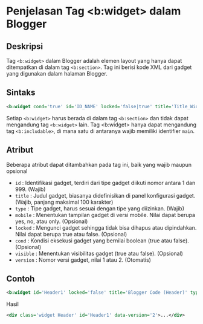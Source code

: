 # Penjelasan Tag <b:widget> dalam Blogger
## Deskripsi
Tag `<b:widget>` dalam Blogger adalah elemen layout yang hanya dapat ditempatkan di dalam tag `<b:section>`. Tag ini berisi kode XML dari gadget yang digunakan dalam halaman Blogger.
## Sintaks
```xml
<b:widget cond='true' id='ID_NAME' locked='false|true' title='Title_Widget' type='Type'>...</b:widget>
```
Setiap `<b:widget>` harus berada di dalam tag `<b:section>` dan tidak dapat mengandung tag `<b:widget>` lain. Tag <b:widget> hanya dapat mengandung tag `<b:includable>`, di mana satu di antaranya wajib memiliki identifier `main`.

## Atribut
Beberapa atribut dapat ditambahkan pada tag ini, baik yang wajib maupun opsional
+ `id` : Identifikasi gadget, terdiri dari tipe gadget diikuti nomor antara 1 dan 999. (Wajib)
+ `title` : Judul gadget, biasanya didefinisikan di panel konfigurasi gadget. (Wajib, panjang maksimal 100 karakter)
+ `type` : Tipe gadget, harus sesuai dengan tipe yang diizinkan. (Wajib)
+ `mobile` : Menentukan tampilan gadget di versi mobile. Nilai dapat berupa yes, no, atau only. (Opsional)
+ `locked` : Mengunci gadget sehingga tidak bisa dihapus atau dipindahkan. Nilai dapat berupa true atau false. (Opsional)
+ `cond` : Kondisi eksekusi gadget yang bernilai boolean (true atau false). (Opsional)
+ `visible` : Menentukan visibilitas gadget (true atau false). (Opsional)
+ `version` : Nomor versi gadget, nilai 1 atau 2. (Otomatis)

## Contoh
```xml
<b:widget id='Header1' locked='false' title='Blogger Code (Header)' type='Header' version='2'>...</b:widget>
```
Hasil
```xml
<div class='widget Header' id='Header1' data-version='2'>...</div>
```
